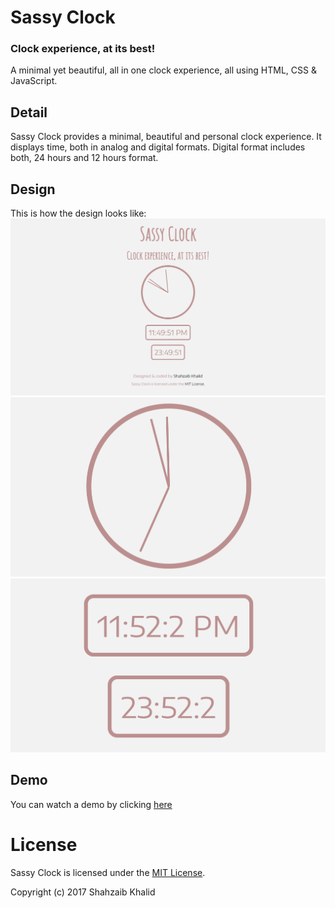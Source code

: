 # Sassy Clock
### Clock experience, at its best!

A minimal yet beautiful, all in one clock experience, all using HTML, CSS &amp; JavaScript.

## Detail
Sassy Clock provides a minimal, beautiful and personal clock experience. It displays time, both in analog and digital formats. Digital format includes both, 24 hours and 12 hours format.

## Design
This is how the design looks like:
![electronic drum kit](./images/sassy-clock-1.png)
![electronic drum kit](./images/sassy-clock-2.png)
![electronic drum kit](./images/sassy-clock-3.png)
## Demo
You can watch a demo by clicking [here](https://shahzaibkhalid.github.io/sassy-clock/)

# License
Sassy Clock is licensed under the [MIT License](https://github.com/shahzaibkhalid/sassy-clock/blob/master/LICENSE.txt).

Copyright (c) 2017 Shahzaib Khalid
